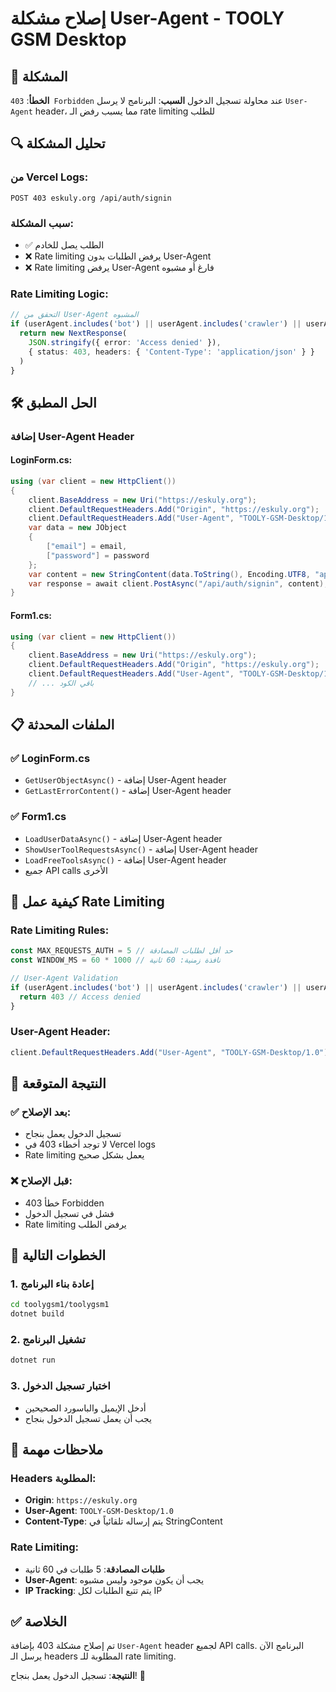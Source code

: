 # إصلاح مشكلة User-Agent - TOOLY GSM Desktop

## 🚨 المشكلة

**الخطأ**: `403 Forbidden` عند محاولة تسجيل الدخول
**السبب**: البرنامج لا يرسل `User-Agent` header، مما يسبب رفض الـ rate limiting للطلب

## 🔍 تحليل المشكلة

### **من Vercel Logs:**
```
POST 403 eskuly.org /api/auth/signin
```

### **سبب المشكلة:**
- ✅ الطلب يصل للخادم
- ❌ Rate limiting يرفض الطلبات بدون User-Agent
- ❌ Rate limiting يرفض User-Agent فارغ أو مشبوه

### **Rate Limiting Logic:**
```typescript
// التحقق من User-Agent المشبوه
if (userAgent.includes('bot') || userAgent.includes('crawler') || userAgent === '') {
  return new NextResponse(
    JSON.stringify({ error: 'Access denied' }),
    { status: 403, headers: { 'Content-Type': 'application/json' } }
  )
}
```

## 🛠️ الحل المطبق

### **إضافة User-Agent Header**

#### **LoginForm.cs:**
```csharp
using (var client = new HttpClient())
{
    client.BaseAddress = new Uri("https://eskuly.org");
    client.DefaultRequestHeaders.Add("Origin", "https://eskuly.org");
    client.DefaultRequestHeaders.Add("User-Agent", "TOOLY-GSM-Desktop/1.0"); // ✅ إضافة هذا
    var data = new JObject
    {
        ["email"] = email,
        ["password"] = password
    };
    var content = new StringContent(data.ToString(), Encoding.UTF8, "application/json");
    var response = await client.PostAsync("/api/auth/signin", content);
}
```

#### **Form1.cs:**
```csharp
using (var client = new HttpClient())
{
    client.BaseAddress = new Uri("https://eskuly.org");
    client.DefaultRequestHeaders.Add("Origin", "https://eskuly.org");
    client.DefaultRequestHeaders.Add("User-Agent", "TOOLY-GSM-Desktop/1.0"); // ✅ إضافة هذا
    // ... باقي الكود
}
```

## 📋 الملفات المحدثة

### ✅ **LoginForm.cs**
- `GetUserObjectAsync()` - إضافة User-Agent header
- `GetLastErrorContent()` - إضافة User-Agent header

### ✅ **Form1.cs**
- `LoadUserDataAsync()` - إضافة User-Agent header
- `ShowUserToolRequestsAsync()` - إضافة User-Agent header
- `LoadFreeToolsAsync()` - إضافة User-Agent header
- جميع API calls الأخرى

## 🔧 كيفية عمل Rate Limiting

### **Rate Limiting Rules:**
```typescript
const MAX_REQUESTS_AUTH = 5 // حد أقل لطلبات المصادقة
const WINDOW_MS = 60 * 1000 // نافذة زمنية: 60 ثانية

// User-Agent Validation
if (userAgent.includes('bot') || userAgent.includes('crawler') || userAgent === '') {
  return 403 // Access denied
}
```

### **User-Agent Header:**
```csharp
client.DefaultRequestHeaders.Add("User-Agent", "TOOLY-GSM-Desktop/1.0");
```

## 🎯 النتيجة المتوقعة

### ✅ **بعد الإصلاح:**
- تسجيل الدخول يعمل بنجاح
- لا توجد أخطاء 403 في Vercel logs
- Rate limiting يعمل بشكل صحيح

### ❌ **قبل الإصلاح:**
- خطأ 403 Forbidden
- فشل في تسجيل الدخول
- Rate limiting يرفض الطلب

## 🚀 الخطوات التالية

### **1. إعادة بناء البرنامج**
```bash
cd toolygsm1/toolygsm1
dotnet build
```

### **2. تشغيل البرنامج**
```bash
dotnet run
```

### **3. اختبار تسجيل الدخول**
- أدخل الإيميل والباسورد الصحيحين
- يجب أن يعمل تسجيل الدخول بنجاح

## 📝 ملاحظات مهمة

### **Headers المطلوبة:**
- **Origin**: `https://eskuly.org`
- **User-Agent**: `TOOLY-GSM-Desktop/1.0`
- **Content-Type**: يتم إرساله تلقائياً في StringContent

### **Rate Limiting:**
- **طلبات المصادقة**: 5 طلبات في 60 ثانية
- **User-Agent**: يجب أن يكون موجود وليس مشبوه
- **IP Tracking**: يتم تتبع الطلبات لكل IP

## ✅ الخلاصة

تم إصلاح مشكلة 403 بإضافة `User-Agent` header لجميع API calls. البرنامج الآن يرسل الـ headers المطلوبة للـ rate limiting.

**النتيجة**: تسجيل الدخول يعمل بنجاح! 🚀
